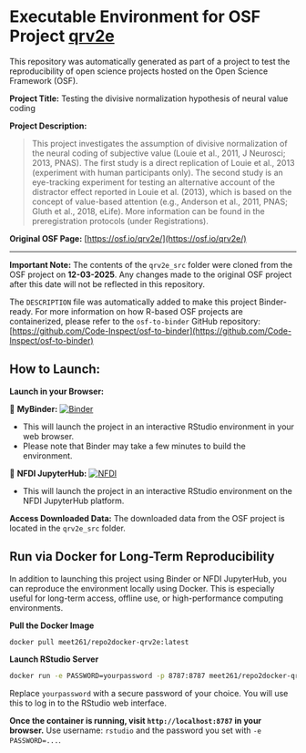 # Executable Environment for OSF Project [qrv2e](https://osf.io/qrv2e/)

This repository was automatically generated as part of a project to test the reproducibility of open science projects hosted on the Open Science Framework (OSF).

**Project Title:** Testing the divisive normalization hypothesis of neural value coding

**Project Description:**
> This project investigates the assumption of divisive normalization of the neural coding of subjective value (Louie et al., 2011, J Neurosci; 2013, PNAS). The first study is a direct replication of Louie et al., 2013 (experiment with human participants only). The second study is an eye-tracking experiment for testing an alternative account of the distractor effect reported in Louie et al. (2013), which is based on the concept of value-based attention (e.g., Anderson et al., 2011, PNAS; Gluth et al., 2018, eLife). More information can be found in the preregistration protocols (under Registrations).

**Original OSF Page:** [https://osf.io/qrv2e/](https://osf.io/qrv2e/)

---

**Important Note:** The contents of the `qrv2e_src` folder were cloned from the OSF project on **12-03-2025**. Any changes made to the original OSF project after this date will not be reflected in this repository.

The `DESCRIPTION` file was automatically added to make this project Binder-ready. For more information on how R-based OSF projects are containerized, please refer to the `osf-to-binder` GitHub repository: [https://github.com/Code-Inspect/osf-to-binder](https://github.com/Code-Inspect/osf-to-binder)

## How to Launch:

**Launch in your Browser:**

🚀 **MyBinder:** [![Binder](https://mybinder.org/badge_logo.svg)](https://mybinder.org/v2/gh/code-inspect-binder/osf_qrv2e/HEAD?urlpath=rstudio)

   * This will launch the project in an interactive RStudio environment in your web browser.
   * Please note that Binder may take a few minutes to build the environment.

🚀 **NFDI JupyterHub:** [![NFDI](https://nfdi-jupyter.de/images/nfdi_badge.svg)](https://hub.nfdi-jupyter.de/r2d/gh/code-inspect-binder/osf_qrv2e/HEAD?urlpath=rstudio)

   * This will launch the project in an interactive RStudio environment on the NFDI JupyterHub platform.

**Access Downloaded Data:**
The downloaded data from the OSF project is located in the `qrv2e_src` folder.

## Run via Docker for Long-Term Reproducibility

In addition to launching this project using Binder or NFDI JupyterHub, you can reproduce the environment locally using Docker. This is especially useful for long-term access, offline use, or high-performance computing environments.

**Pull the Docker Image**

```bash
docker pull meet261/repo2docker-qrv2e:latest
```

**Launch RStudio Server**

```bash
docker run -e PASSWORD=yourpassword -p 8787:8787 meet261/repo2docker-qrv2e
```
Replace `yourpassword` with a secure password of your choice. You will use this to log in to the RStudio web interface.

**Once the container is running, visit `http://localhost:8787` in your browser.**
Use username: `rstudio` and the password you set with `-e PASSWORD=...`.

